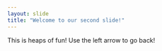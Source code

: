 ```yaml
---
layout: slide
title: "Welcome to our second slide!"
---
```

This is heaps of fun!
Use the left arrow to go back!
